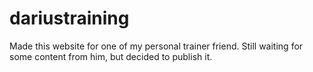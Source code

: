 # dariustraining

Made this website for one of my personal trainer friend. Still waiting for some content from him, but decided to publish it.
